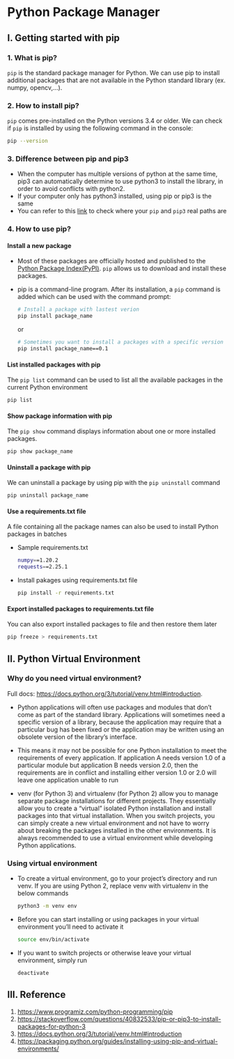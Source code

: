# Python Package Manager


## I. Getting started with pip

### 1. What is pip?
`pip` is the standard package manager for Python. We can use pip to install additional packages that are not available in the Python standard library (ex. numpy, opencv,...).

### 2. How to install pip?
`pip` comes pre-installed on the Python versions 3.4 or older. We can check if `pip` is installed by using the following command in the console:

```bash
pip --version
```
### 3. Difference between pip and pip3
- When the computer has multiple versions of python at the same time, pip3 can automatically determine to use python3 to install the library, in order to avoid conflicts with python2.
- If your computer only has python3 installed, using pip or pip3 is the same
- You can refer to this [link](https://stackoverflow.com/questions/40832533/pip-or-pip3-to-install-packages-for-python-3) to check where your `pip` and `pip3` real paths are

### 4. How to use pip?
#### Install a new package
- Most of these packages are officially hosted and published to the [Python Package Index(PyPI)](https://pypi.org/). `pip` allows us to download and install these packages.  
- pip is a command-line program. After its installation, a `pip` command is added which can be used with the command prompt:
  ```bash
  # Install a package with lastest verion
  pip install package_name
  ```
  or

  ```bash
  # Sometimes you want to install a packages with a specific version
  pip install package_name==0.1
  ```
#### List installed packages with pip
The `pip list` command can be used to list all the available packages in the current Python environment
```bash
pip list
```

#### Show package information with pip
The `pip show` command displays information about one or more installed packages.
```bash
pip show package_name
```

#### Uninstall a package with pip
We can uninstall a package by using pip with the `pip uninstall` command

```bash
pip uninstall package_name
```
#### Use a requirements.txt file
A file containing all the package names can also be used to install Python packages in batches

- Sample requirements.txt
  ```bash
  numpy==1.20.2
  requests==2.25.1
  ```
- Install pakages using requirements.txt file
  ```bash
  pip install -r requirements.txt
  ```
#### Export installed packages to requirements.txt file

You can also export installed packages to file and then restore them later

```bash
pip freeze > requirements.txt
```

## II. Python Virtual Environment
### Why do you need virtual environment?

Full docs: https://docs.python.org/3/tutorial/venv.html#introduction.  

- Python applications will often use packages and modules that don’t come as part of the standard library. Applications will sometimes need a specific version of a library, because the application may require that a particular bug has been fixed or the application may be written using an obsolete version of the library’s interface.

- This means it may not be possible for one Python installation to meet the requirements of every application. If application A needs version 1.0 of a particular module but application B needs version 2.0, then the requirements are in conflict and installing either version 1.0 or 2.0 will leave one application unable to run

- venv (for Python 3) and virtualenv (for Python 2) allow you to manage separate package installations for different projects. They essentially allow you to create a “virtual” isolated Python installation and install packages into that virtual installation. When you switch projects, you can simply create a new virtual environment and not have to worry about breaking the packages installed in the other environments. It is always recommended to use a virtual environment while developing Python applications.

### Using virtual environment
- To create a virtual environment, go to your project’s directory and run venv. If you are using Python 2, replace venv with virtualenv in the below commands
  ```bash
  python3 -m venv env
  ```
- Before you can start installing or using packages in your virtual environment you’ll need to activate it
  ```bash
  source env/bin/activate
  ```
- If you want to switch projects or otherwise leave your virtual environment, simply run
  ```bash
  deactivate
  ```

## III. Reference
1. https://www.programiz.com/python-programming/pip
2. https://stackoverflow.com/questions/40832533/pip-or-pip3-to-install-packages-for-python-3
3. https://docs.python.org/3/tutorial/venv.html#introduction
4. https://packaging.python.org/guides/installing-using-pip-and-virtual-environments/
